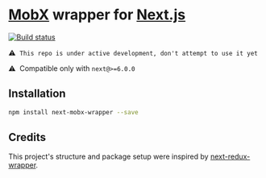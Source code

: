 [MobX][mobx-react] wrapper for [Next.js][next]
==============================================

[![Build status](
    https://travis-ci.org/michaelsbradleyjr/next-mobx-wrapper.svg?branch=master
)](
    https://travis-ci.org/michaelsbradleyjr/next-mobx-wrapper
)

:warning:&nbsp; `This repo is under active development, don't attempt to use it
yet`

:warning:&nbsp; Compatible only with `next@>=6.0.0`

## Installation

```bash
npm install next-mobx-wrapper --save
```

## Credits

This project's structure and package setup were inspired by
[next-redux-wrapper](
    https://github.com/kirill-konshin/next-redux-wrapper
).

[mobx-react]: https://github.com/mobxjs/mobx-react
[next]: https://github.com/zeit/next.js
